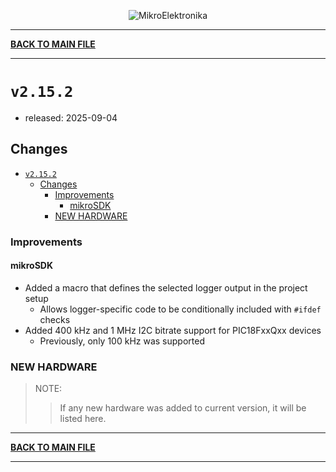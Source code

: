 <p align="center">
  <img src="http://www.mikroe.com/img/designs/beta/logo_small.png?raw=true" alt="MikroElektronika"/>
</p>

---

**[BACK TO MAIN FILE](../../changelog.md)**

---

# `v2.15.2`

+ released: 2025-09-04

## Changes

- [`v2.15.2`](#v2152)
  - [Changes](#changes)
    - [Improvements](#improvements)
      - [mikroSDK](#mikrosdk)
    - [NEW HARDWARE](#new-hardware)

### Improvements

#### mikroSDK

- Added a macro that defines the selected logger output in the project setup
  - Allows logger-specific code to be conditionally included with `#ifdef` checks
- Added 400 kHz and 1 MHz I2C bitrate support for PIC18FxxQxx devices
  - Previously, only 100 kHz was supported

### NEW HARDWARE

> NOTE:
>> If any new hardware was added to current version, it will be listed here.

---

**[BACK TO MAIN FILE](../../changelog.md)**

---
